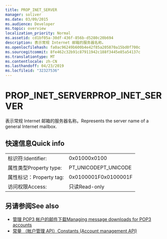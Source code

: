 ```yaml
---
title: PROP_INET_SERVER
manager: soliver
ms.date: 03/09/2015
ms.audience: Developer
ms.topic: overview
localization_priority: Normal
ms.assetid: cd1bf05a-30df-436f-856b-d5280c20b694
description: 表示常规 Internet 邮箱的服务器名称。
ms.openlocfilehash: fa0ac96249b600b4e42f85a205870a15bd0f700c
ms.sourcegitcommit: 8fe462c32b91c87911942c188f3445e85a54137c
ms.translationtype: MT
ms.contentlocale: zh-CN
ms.lasthandoff: 04/23/2019
ms.locfileid: "32327536"
---
```

# <a name="propinetserver"></a><span data-ttu-id="92b17-103">PROP_INET_SERVER</span><span class="sxs-lookup"><span data-stu-id="92b17-103">PROP_INET_SERVER</span></span>

<span data-ttu-id="92b17-104">表示常规 Internet 邮箱的服务器名称。</span><span class="sxs-lookup"><span data-stu-id="92b17-104">Represents the server name of a general Internet mailbox.</span></span>
  
## <a name="quick-info"></a><span data-ttu-id="92b17-105">快速信息</span><span class="sxs-lookup"><span data-stu-id="92b17-105">Quick info</span></span>

|||
|:-----|:-----|
|<span data-ttu-id="92b17-106">标识符:</span><span class="sxs-lookup"><span data-stu-id="92b17-106">Identifier:</span></span>  <br/> |<span data-ttu-id="92b17-107">0x0100</span><span class="sxs-lookup"><span data-stu-id="92b17-107">0x0100</span></span>  <br/> |
|<span data-ttu-id="92b17-108">属性类型</span><span class="sxs-lookup"><span data-stu-id="92b17-108">Property type:</span></span>  <br/> |<span data-ttu-id="92b17-109">PT_UNICODE</span><span class="sxs-lookup"><span data-stu-id="92b17-109">PT_UNICODE</span></span>  <br/> |
|<span data-ttu-id="92b17-110">属性标记：</span><span class="sxs-lookup"><span data-stu-id="92b17-110">Property tag:</span></span>  <br/> |<span data-ttu-id="92b17-111">0x0100001F</span><span class="sxs-lookup"><span data-stu-id="92b17-111">0x0100001F</span></span>  <br/> |
|<span data-ttu-id="92b17-112">访问权限</span><span class="sxs-lookup"><span data-stu-id="92b17-112">Access:</span></span>  <br/> |<span data-ttu-id="92b17-113">只读</span><span class="sxs-lookup"><span data-stu-id="92b17-113">Read-only</span></span>  <br/> |
   
## <a name="see-also"></a><span data-ttu-id="92b17-114">另请参阅</span><span class="sxs-lookup"><span data-stu-id="92b17-114">See also</span></span>

- [<span data-ttu-id="92b17-115">管理 POP3 帐户的邮件下载</span><span class="sxs-lookup"><span data-stu-id="92b17-115">Managing message downloads for POP3 accounts</span></span>](managing-message-downloads-for-pop3-accounts.md) 
- [<span data-ttu-id="92b17-116">常量 （帐户管理 API）</span><span class="sxs-lookup"><span data-stu-id="92b17-116">Constants (Account management API)</span></span>](constants-account-management-api.md)

